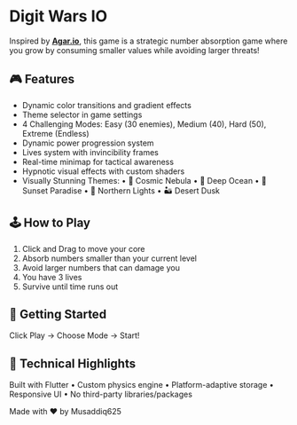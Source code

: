 # Digit Wars IO

Inspired by [<b><u>Agar.io</u></b>](https://agar.io), this game is a strategic number absorption game where you grow by consuming smaller values while avoiding larger threats!

## 🎮 Features
- Dynamic color transitions and gradient effects
- Theme selector in game settings
- 4 Challenging Modes: Easy (30 enemies), Medium (40), Hard (50), Extreme (Endless)
- Dynamic power progression system
- Lives system with invincibility frames
- Real-time minimap for tactical awareness
- Hypnotic visual effects with custom shaders
- Visually Stunning Themes:
    • 🌌 Cosmic Nebula
    • 🌊 Deep Ocean
    • 🌅 Sunset Paradise
    • 🎇 Northern Lights
    • 🏜️ Desert Dusk

## 🕹️ How to Play
1. Click and Drag to move your core
2. Absorb numbers smaller than your current level
3. Avoid larger numbers that can damage you
4. You have 3 lives
5. Survive until time runs out

## 🚀 Getting Started
Click Play → Choose Mode → Start!

## 🔧 Technical Highlights
Built with Flutter • Custom physics engine • Platform-adaptive storage • Responsive UI • No third-party libraries/packages

Made with ❤️ by Musaddiq625
